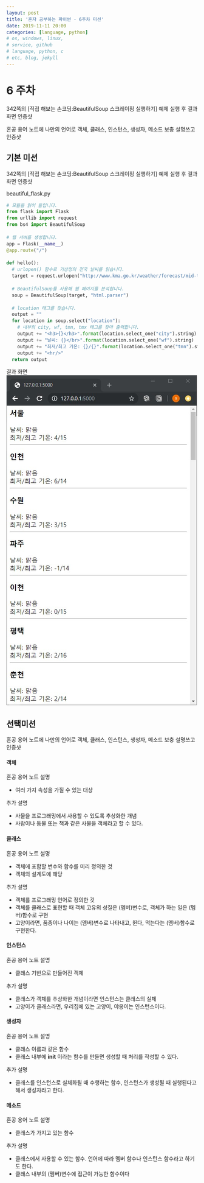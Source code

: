 ```yaml
---
layout: post
title: '혼자 공부하는 파이썬 - 6주차 미션'
date: 2019-11-11 20:00
categories: [language, python]
# os, windows, linux, 
# service, github
# language, python, c
# etc, blog, jekyll
---
```


# 6 주차
342쪽의 [직접 해보는 손코딩:BeautifulSoup 스크레이핑 실행하기] 예제 실행 후 결과 화면 인증샷

혼공 용어 노트에 나만의 언어로 객체, 클래스, 인스턴스, 생성자, 메소드 보충 설명쓰고 인증샷

## 기본 미션
342쪽의 [직접 해보는 손코딩:BeautifulSoup 스크레이핑 실행하기] 예제 실행 후 결과 화면 인증샷

beautiful_flask.py
```python
# 모듈을 읽어 들입니다.
from flask import Flask
from urllib import request
from bs4 import BeautifulSoup

# 웹 서버를 생성합니다.
app = Flask(__name__)
@app.route("/")

def hello():
  # urlopen() 함수로 기상청의 전국 날씨를 읽습니다.
  target = request.urlopen("http://www.kma.go.kr/weather/forecast/mid-term-rss3.jsp?stdId=108")

  # BeautifulSoup를 사용해 웹 페이지를 분석합니다.
  soup = BeautifulSoup(target, "html.parser")

  # location 태그를 찾습니다.
  output = ""
  for location in soup.select("location"):
    # 내부의 city, wf, tmn, tmx 태그를 찾아 출력합니다.
    output += "<h3>{}</h3>".format(location.select_one("city").string)
    output += "날씨: {}</br>".format(location.select_one("wf").string)
    output += "최저/최고 기온: {}/{}".format(location.select_one("tmn").string, location.select_one("tmx").string)
    output += "<hr/>"
  return output
```

결과 화면
![결과화면](assets/images/beautiful_flask.jpg)

## 선택미션
혼공 용어 노트에 나만의 언어로 객체, 클래스, 인스턴스, 생성자, 메소드 보충 설명쓰고 인증샷

#### 객체
혼공 용어 노트 설명
* 여러 가지 속성을 가질 수 있는 대상

추가 설명
* 사물을 프로그래밍에서 사용할 수 있도록 추상화한 개념
* 사람이나 동물 또는 책과 같은 사물을 객체라고 할 수 있다.

#### 클래스
혼공 용어 노트 설명
* 객체에 포함할 변수와 함수를 미리 정의한 것
* 객체의 설계도에 해당

추가 설명
* 객체를 프로그래밍 언어로 정의한 것
* 객체를 클래스로 표현할 때 객체 고유의 성질은 (멤버)변수로, 객체가 하는 일은 (멤버)함수로 구현
* 고양이라면, 품종이나 나이는 (멤버)변수로 나타내고, 뛴다, 먹는다는 (멤버)함수로 구현한다.  


#### 인스턴스
혼공 용어 노트 설명
* 클래스 기반으로 만들어진 객체

추가 설명
* 클래스가 객체를 추상화한 개념이라면 인스턴스는 클래스의 실체
* 고양이가 클래스라면, 우리집에 있는 고양이, 야옹이는 인스턴스이다. 

#### 생성자
혼공 용어 노트 설명
* 클래스 이름과 같은 함수
* 클래스 내부에 __init__ 이라는 함수를 만들면 생성할 때 처리를 작성할 수 있다.

추가 설명
* 클래스를 인스턴스로 실체화될 때 수행하는 함수, 인스턴스가 생성될 때 실행된다고 해서 생성자라고 한다.

#### 메소드
혼공 용어 노트 설명
* 클래스가 가지고 있는 함수

추가 설명
* 클래스에서 사용할 수 있는 함수. 언어에 따라 멤버 함수나 인스턴스 함수라고 하기도 한다.
* 클래스 내부의 (멤버)변수에 접근이 가능한 함수이다